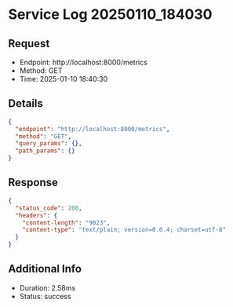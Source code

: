 # Service Log 20250110_184030

## Request
- Endpoint: http://localhost:8000/metrics
- Method: GET
- Time: 2025-01-10 18:40:30

## Details
```json
{
  "endpoint": "http://localhost:8000/metrics",
  "method": "GET",
  "query_params": {},
  "path_params": {}
}
```

## Response
```json
{
  "status_code": 200,
  "headers": {
    "content-length": "9023",
    "content-type": "text/plain; version=0.0.4; charset=utf-8"
  }
}
```

## Additional Info
- Duration: 2.58ms
- Status: success
